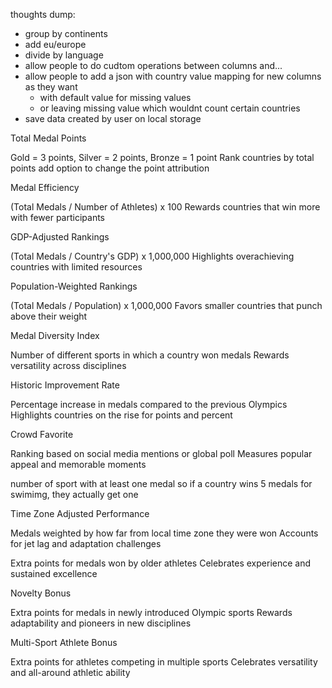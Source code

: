 thoughts dump: 
* group by continents 
* add eu/europe 
* divide by language 
* allow people to do cudtom operations between columns and...
* allow people to add a json with country value mapping for new columns as they want 
    * with default value for missing values 
    * or leaving missing value which wouldnt count certain countries 
* save data created by user on local storage




Total Medal Points

Gold = 3 points, Silver = 2 points, Bronze = 1 point
Rank countries by total points
add option to change the point attribution


Medal Efficiency

(Total Medals / Number of Athletes) x 100
Rewards countries that win more with fewer participants


GDP-Adjusted Rankings

(Total Medals / Country's GDP) x 1,000,000
Highlights overachieving countries with limited resources


Population-Weighted Rankings

(Total Medals / Population) x 1,000,000
Favors smaller countries that punch above their weight


Medal Diversity Index

Number of different sports in which a country won medals
Rewards versatility across disciplines


Historic Improvement Rate

Percentage increase in medals compared to the previous Olympics
Highlights countries on the rise for points and percent


Crowd Favorite

Ranking based on social media mentions or global poll
Measures popular appeal and memorable moments


number of sport with at least one medal 
so if a country wins 5 medals for swimimg, they actually get one 


Time Zone Adjusted Performance

Medals weighted by how far from local time zone they were won
Accounts for jet lag and adaptation challenges



Extra points for medals won by older athletes
Celebrates experience and sustained excellence


Novelty Bonus

Extra points for medals in newly introduced Olympic sports
Rewards adaptability and pioneers in new disciplines


Multi-Sport Athlete Bonus

Extra points for athletes competing in multiple sports
Celebrates versatility and all-around athletic ability

